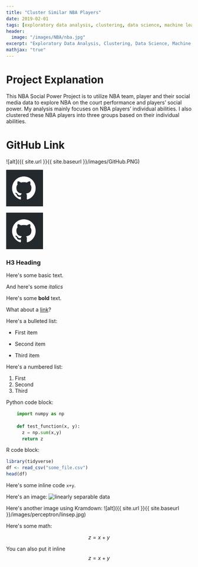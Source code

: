 ```yaml
---
title: "Cluster Similar NBA Players"
date: 2019-02-01
tags: [exploratory data analysis, clustering, data science, machine learning, kaggle, titanic project]
header:
  image: "/images/NBA/nba.jpg"
excerpt: "Exploratory Data Analysis, Clustering, Data Science, Machine Learning, Kaggle, Titanic Project"
mathjax: "true"
---
```


# Project Explanation
This NBA Social Power Project is to utilize NBA team, player and their social media data to explore NBA on the court performance and players’ social power. My analysis mainly focuses on NBA players’ individual abilities. I also clustered these NBA players into three groups based on their individual abilities.

# GitHub Link

![alt]({{ site.url }}{{ site.baseurl }}/images/GitHub.PNG)

[<img src="/images/GitHub.PNG">](http://google.com.au/)

[![Foo](/images/GitHub.PNG)](http://google.com.au/)

### H3 Heading

Here's some basic text.

And here's some *italics*

Here's some **bold** text.

What about a [link](https://github.com/dataoptimal)?

Here's a bulleted list:
* First item
+ Second item
- Third item

Here's a numbered list:
1. First
2. Second
3. Third

Python code block:
```python
    import numpy as np

    def test_function(x, y):
      z = np.sum(x,y)
      return z
```

R code block:
```r
library(tidyverse)
df <- read_csv("some_file.csv")
head(df)
```

Here's some inline code `x+y`.

Here's an image:
<img src="{{ site.url }}{{ site.baseurl }}/images/perceptron/linsep.jpg" alt="linearly separable data">

Here's another image using Kramdown:
![alt]({{ site.url }}{{ site.baseurl }}/images/perceptron/linsep.jpg)

Here's some math:

$$z=x+y$$

You can also put it inline $$z=x+y$$
